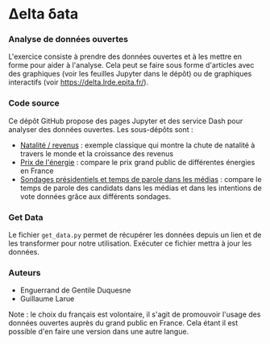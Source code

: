 # Δelta δata

### Analyse de données ouvertes

L'exercice consiste à prendre des données ouvertes et à les mettre en forme pour aider à l'analyse. Cela peut se faire sous forme d'articles avec des graphiques (voir les feuilles Jupyter dans le dépôt) ou de graphiques interactifs (voir  https://delta.lrde.epita.fr/).

### Code source

Ce dépôt GitHub propose des pages Jupyter et des service Dash pour analyser des données ouvertes. Les sous-dépôts sont :

* [Natalité / revenus](https://github.com/oricou/delta/tree/main/population) : exemple classique qui montre la chute de natalité à travers le monde et la croissance des revenus
* [Prix de l'énergie](https://github.com/oricou/delta/tree/main/energies) : compare le prix grand public de différentes énergies en France
* [Sondages présidentiels et temps de parole dans les médias](https://github.com/nsppolls/nsppolls/blob/master/presidentielle.csv) : compare le temps de parole des candidats dans les médias et dans les intentions de vote données grâce aux différents sondages.

### Get Data
Le fichier `get_data.py` permet de récupérer les données depuis un lien et de les transformer pour notre utilisation. 
Exécuter ce fichier mettra à jour les données.

### Auteurs
- Enguerrand de Gentile Duquesne
- Guillaume Larue

Note : le choix du français est volontaire, il s'agit de promouvoir l'usage
       des données ouvertes auprès du grand public en France. Cela étant il
       est possible d'en faire une version dans une autre langue.
